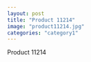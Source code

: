 ```yaml
---
layout: post
title: "Product 11214"
image: "product11214.jpg"
categories: "category1"
---
```

Product 11214
